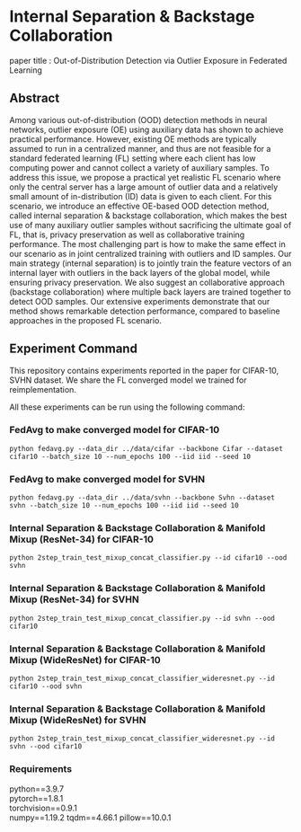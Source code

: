 # Internal Separation & Backstage Collaboration
paper title : Out-of-Distribution Detection via Outlier Exposure in Federated Learning
## Abstract
Among various out-of-distribution (OOD) detection methods in neural networks, outlier exposure (OE) using auxiliary data has shown to achieve practical performance. However, existing OE methods are typically assumed to run in a centralized manner, and thus are not feasible for a standard federated learning (FL) setting where each client has low computing power and cannot collect a variety of auxiliary samples. To address this issue, we propose a practical yet realistic FL scenario where only the central server has a large amount of outlier data and a relatively small amount of in-distribution (ID) data is given to each client. For this scenario, we introduce an effective OE-based OOD detection method, called internal separation & backstage collaboration, which makes the best use of many auxiliary outlier samples without sacrificing the ultimate goal of FL, that is, privacy preservation as well as collaborative training performance. The most challenging part is how to make the same effect in our scenario as in joint centralized training with outliers and ID samples. Our main strategy (internal separation) is to jointly train the feature vectors of an internal layer with outliers in the back layers of the global model, while ensuring privacy preservation. We also suggest an collaborative approach (backstage collaboration) where multiple back layers are trained together to detect OOD samples. Our extensive experiments demonstrate that our method shows remarkable detection performance, compared to baseline approaches in the proposed FL scenario.

## Experiment Command
This repository contains experiments reported in the paper for CIFAR-10, SVHN dataset.
We share the FL converged model we trained for reimplementation.

All these experiments can be run using the following command:
### FedAvg to make converged model for CIFAR-10
```
python fedavg.py --data_dir ../data/cifar --backbone Cifar --dataset cifar10 --batch_size 10 --num_epochs 100 --iid iid --seed 10
```
### FedAvg to make converged model for SVHN
```
python fedavg.py --data_dir ../data/svhn --backbone Svhn --dataset svhn --batch_size 10 --num_epochs 100 --iid iid --seed 10
```
### Internal Separation & Backstage Collaboration & Manifold Mixup (ResNet-34) for CIFAR-10
```
python 2step_train_test_mixup_concat_classifier.py --id cifar10 --ood svhn
```
### Internal Separation & Backstage Collaboration & Manifold Mixup (ResNet-34) for SVHN
```
python 2step_train_test_mixup_concat_classifier.py --id svhn --ood cifar10
```
### Internal Separation & Backstage Collaboration & Manifold Mixup (WideResNet) for CIFAR-10
```
python 2step_train_test_mixup_concat_classifier_wideresnet.py --id cifar10 --ood svhn
```
### Internal Separation & Backstage Collaboration & Manifold Mixup (WideResNet) for SVHN
```
python 2step_train_test_mixup_concat_classifier_wideresnet.py --id svhn --ood cifar10
```


### Requirements
python==3.9.7  
pytorch==1.8.1  
torchvision==0.9.1  
numpy==1.19.2
tqdm==4.66.1
pillow==10.0.1

